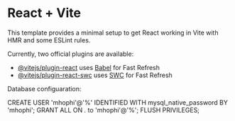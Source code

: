 # React + Vite

This template provides a minimal setup to get React working in Vite with HMR and some ESLint rules.

Currently, two official plugins are available:

- [@vitejs/plugin-react](https://github.com/vitejs/vite-plugin-react/blob/main/packages/plugin-react/README.md) uses [Babel](https://babeljs.io/) for Fast Refresh
- [@vitejs/plugin-react-swc](https://github.com/vitejs/vite-plugin-react-swc) uses [SWC](https://swc.rs/) for Fast Refresh

Database configuaration:

CREATE USER 'mhophi'@'%' IDENTIFIED WITH mysql_native_password BY 'mhophi';
GRANT ALL ON *.* to 'mhophi'@'%';
FLUSH PRIVILEGES;
  
